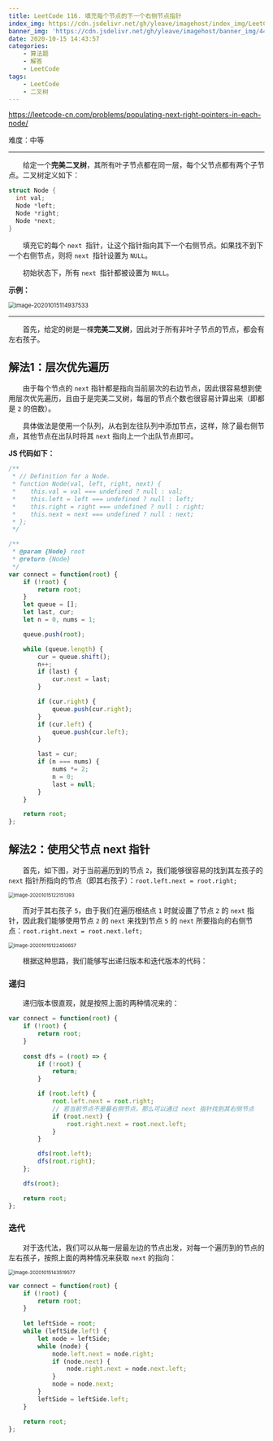 ```yaml
---
title: LeetCode 116. 填充每个节点的下一个右侧节点指针
index_img: https://cdn.jsdelivr.net/gh/yleave/imagehost/index_img/LeetCode.jpg
banner_img: 'https://cdn.jsdelivr.net/gh/yleave/imagehost/banner_img/44.png'
date: 2020-10-15 14:43:57
categories:
    - 算法题
    - 解答
    - LeetCode
tags:
    - LeetCode
    - 二叉树
---
```



https://leetcode-cn.com/problems/populating-next-right-pointers-in-each-node/

难度：中等

---

&emsp;&emsp;给定一个**完美二叉树**，其所有叶子节点都在同一层，每个父节点都有两个子节点。二叉树定义如下：

```c
struct Node {
  int val;
  Node *left;
  Node *right;
  Node *next;
}
```


&emsp;&emsp;填充它的每个 `next `指针，让这个指针指向其下一个右侧节点。如果找不到下一个右侧节点，则将 `next `指针设置为 `NULL`。

&emsp;&emsp;初始状态下，所有 `next `指针都被设置为 `NULL`。

**示例：**

<img src="https://cdn.jsdelivr.net/gh/yleave/imagehost/img/image-20201015114937533.png" alt="image-20201015114937533" style="zoom:80%;" />


---


&emsp;&emsp;首先，给定的树是一棵**完美二叉树**，因此对于所有非叶子节点的节点，都会有左右孩子。

## 解法1：层次优先遍历

&emsp;&emsp;由于每个节点的 `next` 指针都是指向当前层次的右边节点，因此很容易想到使用层次优先遍历，且由于是完美二叉树，每层的节点个数也很容易计算出来（即都是 `2` 的倍数）。

&emsp;&emsp;具体做法是使用一个队列，从右到左往队列中添加节点，这样，除了最右侧节点，其他节点在出队时将其 `next` 指向上一个出队节点即可。

**JS 代码如下：**

```js
/**
 * // Definition for a Node.
 * function Node(val, left, right, next) {
 *    this.val = val === undefined ? null : val;
 *    this.left = left === undefined ? null : left;
 *    this.right = right === undefined ? null : right;
 *    this.next = next === undefined ? null : next;
 * };
 */

/**
 * @param {Node} root
 * @return {Node}
 */
var connect = function(root) {
    if (!root) {
        return root;
    }
    let queue = [];
    let last, cur;
    let n = 0, nums = 1;

    queue.push(root);

    while (queue.length) {
        cur = queue.shift();
        n++;
        if (last) {
            cur.next = last;
        }

        if (cur.right) {
            queue.push(cur.right);
        }
        if (cur.left) {
            queue.push(cur.left);
        }

        last = cur;
        if (n === nums) {
            nums *= 2;
            n = 0;
            last = null;
        }
    }

    return root;
};
```



## 解法2：使用父节点 next 指针

&emsp;&emsp;首先，如下图，对于当前遍历到的节点 `2`，我们能够很容易的找到其左孩子的 `next` 指针所指向的节点（即其右孩子）：`root.left.next = root.right;`

<img src="https://cdn.jsdelivr.net/gh/yleave/imagehost/img/image-20201015122151393.png" alt="image-20201015122151393" style="zoom: 67%;" />

&emsp;&emsp;而对于其右孩子 `5`，由于我们在遍历根结点 `1` 时就设置了节点 `2` 的 `next` 指针，因此我们能够使用节点 `2` 的 `next` 来找到节点 `5` 的 `next` 所要指向的右侧节点：`root.right.next = root.next.left;`

<img src="https://cdn.jsdelivr.net/gh/yleave/imagehost/img/image-20201015122450657.png" alt="image-20201015122450657" style="zoom: 67%;" />

&emsp;&emsp;根据这种思路，我们能够写出递归版本和迭代版本的代码：

### 递归

&emsp;&emsp;递归版本很直观，就是按照上面的两种情况来的：

```js
var connect = function(root) {
    if (!root) {
        return root;
    }
    
    const dfs = (root) => {
        if (!root) {
            return;
        }

        if (root.left) {
            root.left.next = root.right;
			// 若当前节点不是最右侧节点，那么可以通过 next 指针找到其右侧节点
            if (root.next) {
                root.right.next = root.next.left;
            }
        }

        dfs(root.left);
        dfs(root.right);
    };

    dfs(root);

    return root;
};
```

### 迭代

&emsp;&emsp;对于迭代法，我们可以从每一层最左边的节点出发，对每一个遍历到的节点的左右孩子，按照上面的两种情况来获取 `next` 的指向：

<img src="https://cdn.jsdelivr.net/gh/yleave/imagehost/img/image-20201015143519577.png" alt="image-20201015143519577" style="zoom: 67%;" />

```js
var connect = function(root) {
    if (!root) {
        return root;
    }
    
    let leftSide = root;
    while (leftSide.left) {
        let node = leftSide;
        while (node) {
            node.left.next = node.right;
            if (node.next) {
                node.right.next = node.next.left;
            }
            node = node.next;
        }
        leftSide = leftSide.left;
    }

    return root;
};
```







